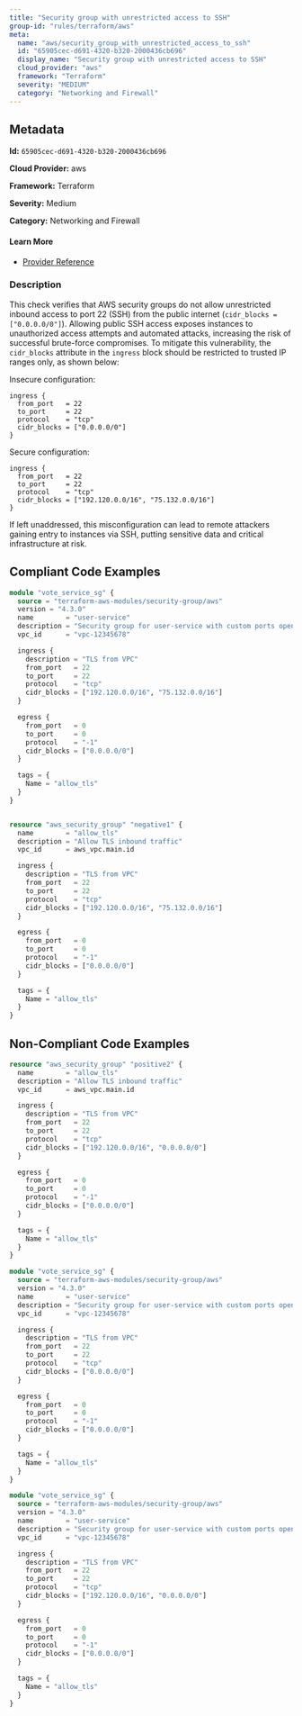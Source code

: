 ```yaml
---
title: "Security group with unrestricted access to SSH"
group-id: "rules/terraform/aws"
meta:
  name: "aws/security_group_with_unrestricted_access_to_ssh"
  id: "65905cec-d691-4320-b320-2000436cb696"
  display_name: "Security group with unrestricted access to SSH"
  cloud_provider: "aws"
  framework: "Terraform"
  severity: "MEDIUM"
  category: "Networking and Firewall"
---
```

## Metadata

**Id:** `65905cec-d691-4320-b320-2000436cb696`

**Cloud Provider:** aws

**Framework:** Terraform

**Severity:** Medium

**Category:** Networking and Firewall

#### Learn More

 - [Provider Reference](https://registry.terraform.io/providers/hashicorp/aws/latest/docs/resources/security_group)

### Description

 This check verifies that AWS security groups do not allow unrestricted inbound access to port 22 (SSH) from the public internet (`cidr_blocks = ["0.0.0.0/0"]`). Allowing public SSH access exposes instances to unauthorized access attempts and automated attacks, increasing the risk of successful brute-force compromises. To mitigate this vulnerability, the `cidr_blocks` attribute in the `ingress` block should be restricted to trusted IP ranges only, as shown below:

Insecure configuration:
```
ingress {
  from_port   = 22
  to_port     = 22
  protocol    = "tcp"
  cidr_blocks = ["0.0.0.0/0"]
}
```

Secure configuration:
```
ingress {
  from_port   = 22
  to_port     = 22
  protocol    = "tcp"
  cidr_blocks = ["192.120.0.0/16", "75.132.0.0/16"]
}
```
If left unaddressed, this misconfiguration can lead to remote attackers gaining entry to instances via SSH, putting sensitive data and critical infrastructure at risk.


## Compliant Code Examples
```terraform
module "vote_service_sg" {
  source = "terraform-aws-modules/security-group/aws"
  version = "4.3.0"
  name        = "user-service"
  description = "Security group for user-service with custom ports open within VPC, and PostgreSQL publicly open"
  vpc_id      = "vpc-12345678"

  ingress {
    description = "TLS from VPC"
    from_port   = 22
    to_port     = 22
    protocol    = "tcp"
    cidr_blocks = ["192.120.0.0/16", "75.132.0.0/16"]
  }

  egress {
    from_port   = 0
    to_port     = 0
    protocol    = "-1"
    cidr_blocks = ["0.0.0.0/0"]
  }

  tags = {
    Name = "allow_tls"
  }
}

```

```terraform

resource "aws_security_group" "negative1" {
  name        = "allow_tls"
  description = "Allow TLS inbound traffic"
  vpc_id      = aws_vpc.main.id

  ingress {
    description = "TLS from VPC"
    from_port   = 22
    to_port     = 22
    protocol    = "tcp"
    cidr_blocks = ["192.120.0.0/16", "75.132.0.0/16"]
  }

  egress {
    from_port   = 0
    to_port     = 0
    protocol    = "-1"
    cidr_blocks = ["0.0.0.0/0"]
  }

  tags = {
    Name = "allow_tls"
  }
}
```
## Non-Compliant Code Examples
```terraform
resource "aws_security_group" "positive2" {
  name        = "allow_tls"
  description = "Allow TLS inbound traffic"
  vpc_id      = aws_vpc.main.id

  ingress {
    description = "TLS from VPC"
    from_port   = 22
    to_port     = 22
    protocol    = "tcp"
    cidr_blocks = ["192.120.0.0/16", "0.0.0.0/0"]
  }

  egress {
    from_port   = 0
    to_port     = 0
    protocol    = "-1"
    cidr_blocks = ["0.0.0.0/0"]
  }

  tags = {
    Name = "allow_tls"
  }
}

```

```terraform
module "vote_service_sg" {
  source = "terraform-aws-modules/security-group/aws"
  version = "4.3.0"
  name        = "user-service"
  description = "Security group for user-service with custom ports open within VPC, and PostgreSQL publicly open"
  vpc_id      = "vpc-12345678"

  ingress {
    description = "TLS from VPC"
    from_port   = 22
    to_port     = 22
    protocol    = "tcp"
    cidr_blocks = ["0.0.0.0/0"]
  }

  egress {
    from_port   = 0
    to_port     = 0
    protocol    = "-1"
    cidr_blocks = ["0.0.0.0/0"]
  }

  tags = {
    Name = "allow_tls"
  }
}

```

```terraform
module "vote_service_sg" {
  source = "terraform-aws-modules/security-group/aws"
  version = "4.3.0"
  name        = "user-service"
  description = "Security group for user-service with custom ports open within VPC, and PostgreSQL publicly open"
  vpc_id      = "vpc-12345678"

  ingress {
    description = "TLS from VPC"
    from_port   = 22
    to_port     = 22
    protocol    = "tcp"
    cidr_blocks = ["192.120.0.0/16", "0.0.0.0/0"]
  }

  egress {
    from_port   = 0
    to_port     = 0
    protocol    = "-1"
    cidr_blocks = ["0.0.0.0/0"]
  }

  tags = {
    Name = "allow_tls"
  }
}

```
